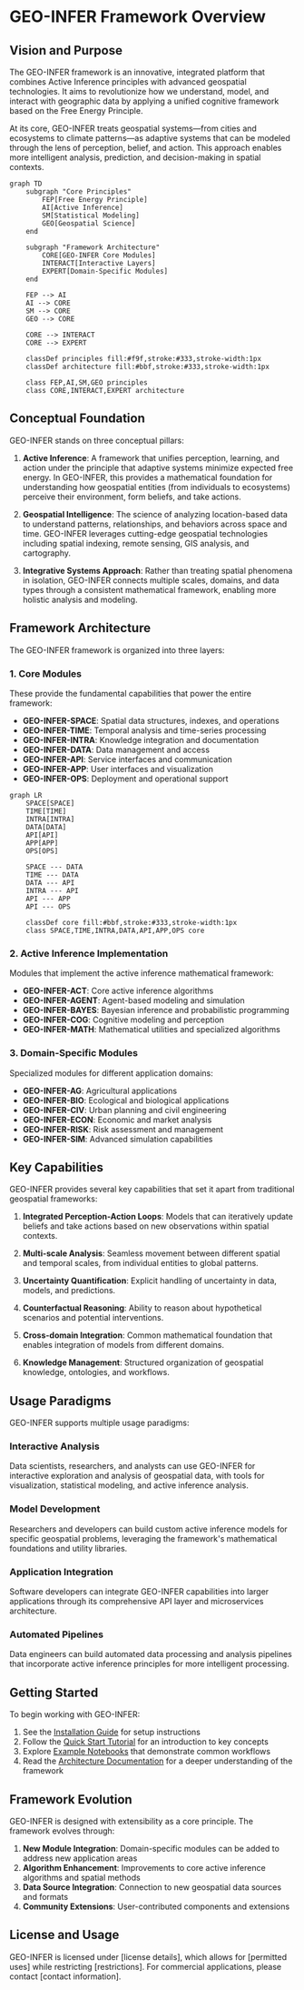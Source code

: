 # GEO-INFER Framework Overview

## Vision and Purpose

The GEO-INFER framework is an innovative, integrated platform that combines Active Inference principles with advanced geospatial technologies. It aims to revolutionize how we understand, model, and interact with geographic data by applying a unified cognitive framework based on the Free Energy Principle.

At its core, GEO-INFER treats geospatial systems—from cities and ecosystems to climate patterns—as adaptive systems that can be modeled through the lens of perception, belief, and action. This approach enables more intelligent analysis, prediction, and decision-making in spatial contexts.

```mermaid
graph TD
    subgraph "Core Principles"
        FEP[Free Energy Principle]
        AI[Active Inference]
        SM[Statistical Modeling]
        GEO[Geospatial Science]
    end
    
    subgraph "Framework Architecture"
        CORE[GEO-INFER Core Modules]
        INTERACT[Interactive Layers]
        EXPERT[Domain-Specific Modules]
    end
    
    FEP --> AI
    AI --> CORE
    SM --> CORE
    GEO --> CORE
    
    CORE --> INTERACT
    CORE --> EXPERT
    
    classDef principles fill:#f9f,stroke:#333,stroke-width:1px
    classDef architecture fill:#bbf,stroke:#333,stroke-width:1px
    
    class FEP,AI,SM,GEO principles
    class CORE,INTERACT,EXPERT architecture
```

## Conceptual Foundation

GEO-INFER stands on three conceptual pillars:

1. **Active Inference**: A framework that unifies perception, learning, and action under the principle that adaptive systems minimize expected free energy. In GEO-INFER, this provides a mathematical foundation for understanding how geospatial entities (from individuals to ecosystems) perceive their environment, form beliefs, and take actions.

2. **Geospatial Intelligence**: The science of analyzing location-based data to understand patterns, relationships, and behaviors across space and time. GEO-INFER leverages cutting-edge geospatial technologies including spatial indexing, remote sensing, GIS analysis, and cartography.

3. **Integrative Systems Approach**: Rather than treating spatial phenomena in isolation, GEO-INFER connects multiple scales, domains, and data types through a consistent mathematical framework, enabling more holistic analysis and modeling.

## Framework Architecture

The GEO-INFER framework is organized into three layers:

### 1. Core Modules

These provide the fundamental capabilities that power the entire framework:

- **GEO-INFER-SPACE**: Spatial data structures, indexes, and operations
- **GEO-INFER-TIME**: Temporal analysis and time-series processing
- **GEO-INFER-INTRA**: Knowledge integration and documentation
- **GEO-INFER-DATA**: Data management and access
- **GEO-INFER-API**: Service interfaces and communication
- **GEO-INFER-APP**: User interfaces and visualization
- **GEO-INFER-OPS**: Deployment and operational support

```mermaid
graph LR
    SPACE[SPACE]
    TIME[TIME]
    INTRA[INTRA]
    DATA[DATA]
    API[API]
    APP[APP]
    OPS[OPS]
    
    SPACE --- DATA
    TIME --- DATA
    DATA --- API
    INTRA --- API
    API --- APP
    API --- OPS
    
    classDef core fill:#bbf,stroke:#333,stroke-width:1px
    class SPACE,TIME,INTRA,DATA,API,APP,OPS core
```

### 2. Active Inference Implementation

Modules that implement the active inference mathematical framework:

- **GEO-INFER-ACT**: Core active inference algorithms
- **GEO-INFER-AGENT**: Agent-based modeling and simulation
- **GEO-INFER-BAYES**: Bayesian inference and probabilistic programming
- **GEO-INFER-COG**: Cognitive modeling and perception
- **GEO-INFER-MATH**: Mathematical utilities and specialized algorithms

### 3. Domain-Specific Modules

Specialized modules for different application domains:

- **GEO-INFER-AG**: Agricultural applications
- **GEO-INFER-BIO**: Ecological and biological applications
- **GEO-INFER-CIV**: Urban planning and civil engineering
- **GEO-INFER-ECON**: Economic and market analysis
- **GEO-INFER-RISK**: Risk assessment and management
- **GEO-INFER-SIM**: Advanced simulation capabilities

## Key Capabilities

GEO-INFER provides several key capabilities that set it apart from traditional geospatial frameworks:

1. **Integrated Perception-Action Loops**: Models that can iteratively update beliefs and take actions based on new observations within spatial contexts.

2. **Multi-scale Analysis**: Seamless movement between different spatial and temporal scales, from individual entities to global patterns.

3. **Uncertainty Quantification**: Explicit handling of uncertainty in data, models, and predictions.

4. **Counterfactual Reasoning**: Ability to reason about hypothetical scenarios and potential interventions.

5. **Cross-domain Integration**: Common mathematical foundation that enables integration of models from different domains.

6. **Knowledge Management**: Structured organization of geospatial knowledge, ontologies, and workflows.

## Usage Paradigms

GEO-INFER supports multiple usage paradigms:

### Interactive Analysis

Data scientists, researchers, and analysts can use GEO-INFER for interactive exploration and analysis of geospatial data, with tools for visualization, statistical modeling, and active inference analysis.

### Model Development

Researchers and developers can build custom active inference models for specific geospatial problems, leveraging the framework's mathematical foundations and utility libraries.

### Application Integration

Software developers can integrate GEO-INFER capabilities into larger applications through its comprehensive API layer and microservices architecture.

### Automated Pipelines

Data engineers can build automated data processing and analysis pipelines that incorporate active inference principles for more intelligent processing.

## Getting Started

To begin working with GEO-INFER:

1. See the [Installation Guide](installation.md) for setup instructions
2. Follow the [Quick Start Tutorial](tutorials/getting_started/index.md) for an introduction to key concepts
3. Explore [Example Notebooks](examples/index.md) that demonstrate common workflows
4. Read the [Architecture Documentation](architecture/index.md) for a deeper understanding of the framework

## Framework Evolution

GEO-INFER is designed with extensibility as a core principle. The framework evolves through:

1. **New Module Integration**: Domain-specific modules can be added to address new application areas
2. **Algorithm Enhancement**: Improvements to core active inference algorithms and spatial methods
3. **Data Source Integration**: Connection to new geospatial data sources and formats
4. **Community Extensions**: User-contributed components and extensions

## License and Usage

GEO-INFER is licensed under [license details], which allows for [permitted uses] while restricting [restrictions]. For commercial applications, please contact [contact information]. 